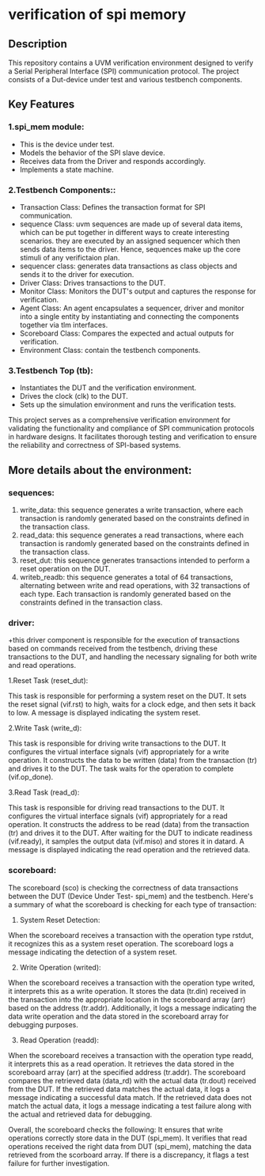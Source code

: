 # verification of spi memory

## Description
This repository contains a UVM verification environment designed to verify a Serial Peripheral Interface (SPI) communication protocol. The project consists of a Dut-device under test and various testbench components.

## Key Features

### 1.spi_mem module:
  + This is the device under test.
  + Models the behavior of the SPI slave device.
  + Receives data from the Driver and responds accordingly.
  + Implements a state machine.
    
### 2.Testbench Components::
  + Transaction Class: Defines the transaction format for SPI communication.
  + sequence Class: uvm sequences are made up of several data items, which can be put together in different ways to create interesting scenarios.
    they are executed by an assigned sequencer which then sends data items to the driver. Hence, sequences make up the core stimuli of any verifictaion plan.
  + sequencer class: generates data transactions as class objects and sends it to the driver for execution.
  + Driver Class: Drives transactions to the DUT.
  + Monitor Class: Monitors the DUT's output and captures the response for verification.
  + Agent Class: An agent encapsulates a sequencer, driver and monitor into a single entity by instantiating and connecting the components together via tlm interfaces.
  + Scoreboard Class: Compares the expected and actual outputs for verification.
  + Environment Class: contain the testbench components.
    
### 3.Testbench Top (tb):
  + Instantiates the DUT and the verification environment.
  + Drives the clock (clk) to the DUT.
  + Sets up the simulation environment and runs the verification tests.
    
This project serves as a comprehensive verification environment for validating the functionality and compliance of SPI communication protocols in hardware designs. It facilitates thorough testing and verification to ensure the reliability and correctness of SPI-based systems.


## More details about the environment:

### sequences:
1. write_data: this sequence generates a write transaction, where each transaction is randomly generated based on the constraints defined in the transaction class.
2. read_data: this sequence generates a read transactions, where each transaction is randomly generated based on the constraints defined in the transaction class.
3. reset_dut: this sequence generates transactions intended to perform a reset operation on the DUT.
4. writeb_readb: this sequence generates a total of 64 transactions, alternating between write and read operations, with 32 transactions of each type. Each transaction is randomly generated based on the constraints defined in the transaction class.

### driver:
+this driver component is responsible for the execution of transactions based on commands received from the testbench, driving these transactions to the DUT, and handling the necessary signaling for both write and read operations.

1.Reset Task (reset_dut):

This task is responsible for performing a system reset on the DUT.
It sets the reset signal (vif.rst) to high, waits for a clock edge, and then sets it back to low.
A message is displayed indicating the system reset.

2.Write Task (write_d):

This task is responsible for driving write transactions to the DUT.
It configures the virtual interface signals (vif) appropriately for a write operation.
It constructs the data to be written (data) from the transaction (tr) and drives it to the DUT.
The task waits for the operation to complete (vif.op_done).

3.Read Task (read_d):

This task is responsible for driving read transactions to the DUT.
It configures the virtual interface signals (vif) appropriately for a read operation.
It constructs the address to be read (data) from the transaction (tr) and drives it to the DUT.
After waiting for the DUT to indicate readiness (vif.ready), it samples the output data (vif.miso) and stores it in datard.
A message is displayed indicating the read operation and the retrieved data.


### scoreboard:

The scoreboard (sco) is checking the correctness of data transactions between the DUT (Device Under Test- spi_mem) and the testbench. Here's a summary of what the scoreboard is checking for each type of transaction:

1. System Reset Detection:

When the scoreboard receives a transaction with the operation type rstdut, it recognizes this as a system reset operation.
The scoreboard logs a message indicating the detection of a system reset.

2. Write Operation (writed):

When the scoreboard receives a transaction with the operation type writed, it interprets this as a write operation.
It stores the data (tr.din) received in the transaction into the appropriate location in the scoreboard array (arr) based on the address (tr.addr).
Additionally, it logs a message indicating the data write operation and the data stored in the scoreboard array for debugging purposes.

3. Read Operation (readd):

When the scoreboard receives a transaction with the operation type readd, it interprets this as a read operation.
It retrieves the data stored in the scoreboard array (arr) at the specified address (tr.addr).
The scoreboard compares the retrieved data (data_rd) with the actual data (tr.dout) received from the DUT.
If the retrieved data matches the actual data, it logs a message indicating a successful data match.
If the retrieved data does not match the actual data, it logs a message indicating a test failure along with the actual and retrieved data for debugging.

Overall, the scoreboard checks the following:
It ensures that write operations correctly store data in the DUT (spi_mem).
It verifies that read operations received the right data from DUT (spi_mem), matching the data retrieved from the scorboard array. If there is a discrepancy, it flags a test failure for further investigation.

   
